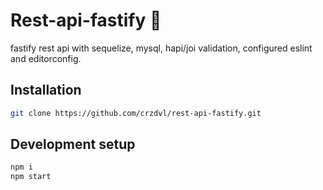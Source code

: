 # Rest-api-fastify :hamster:

fastify rest api with sequelize, mysql, hapi/joi validation, configured eslint and editorconfig.

## Installation

```sh
git clone https://github.com/crzdvl/rest-api-fastify.git
```

## Development setup

```sh
npm i
npm start 
```
